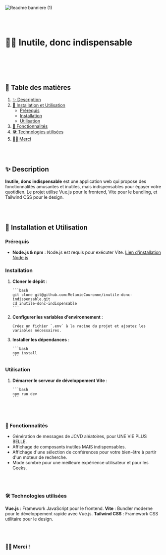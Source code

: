 ![Readme banniere (1)](https://github.com/user-attachments/assets/32ca5569-774b-4a2f-a292-74a593d16c8a)

<br><br>

# 👍🏻 Inutile, donc indispensable

<br><br>
<br><br>

## 🧪 Table des matières

1. [✨ Description](#-description)
2. [🔄 Installation et Utilisation](#-installation-et-utilisation)
   - [Prérequis](#prérequis)
   - [Installation](#installation)
   - [Utilisation](#utilisation)
3. [🚀 Fonctionnalités](#-fonctionnalités)
4. [🛠️ Technologies utilisées](#-technologies-utilisées)
5. [👋🏻 Merci](#-merci)

<br><br>

## ✨ Description

**Inutile, donc indispensable** est une application web qui propose des fonctionnalités amusantes et inutiles, mais indispensables pour égayer votre quotidien. Le projet utilise Vue.js pour le frontend, Vite pour le bundling, et Tailwind CSS pour le design.

<br><br>

## 🔄 Installation et Utilisation

### Prérequis

- **Node.js & npm** : Node.js est requis pour exécuter Vite. [Lien d'installation Node.js](https://nodejs.org/)

### Installation

1.  **Cloner le dépôt** :

        ```bash
        git clone git@github.com:MelanieCouronne/inutile-donc-indispensable.git
        cd inutile-donc-indispensable
        ```

2.  **Configurer les variables d'environnement** :

        Créez un fichier `.env` à la racine du projet et ajoutez les variables nécessaires.

3.  **Installer les dépendances** :

        ```bash
        npm install
        ```

### Utilisation

1.  **Démarrer le serveur de développement Vite** :

        ```bash
        npm run dev
        ```

<br><br>

### 🚀 Fonctionnalités

- Génération de messages de JCVD aléatoires, pour UNE VIE PLUS BELLE.
- Affichage de composants inutiles MAIS indispensables.
- Affichage d'une sélection de conférences pour votre bien-être à partir d'un moteur de recherche.
- Mode sombre pour une meilleure expérience utilisateur et pour les Geeks.

<br><br>

### 🛠️ Technologies utilisées

**Vue.js** : Framework JavaScript pour le frontend.
**Vite** : Bundler moderne pour le développement rapide avec Vue.js.
**Tailwind CSS** : Framework CSS utilitaire pour le design.

<br><br>

### 👋🏻 Merci !
